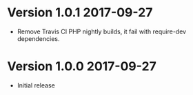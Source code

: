 # Version 1.0.1 2017-09-27
- Remove Travis CI PHP nightly builds, it fail with require-dev dependencies.

# Version 1.0.0 2017-09-27
- Initial release
